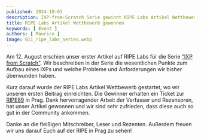 ```yaml
---
published: 2024-10-03
description: IXP-from-Scratch Serie gewinnt RIPE Labs Artikel Wettbewerb
title: RIPE Labs Artikel Wettbewerb gewonnen
keywords: [ Event ]
authors: [ Maurice ]
image: 011_ripe_labs_series.webp
---
```


Am 12. August erschien unser erster Artikel auf RIPE Labs für die Serie 
["IXP from Scratch"](https://labs.ripe.net/author/liske/ixp-from-scratch-building-a-new-ix/). Wir beschreiben in der Serie
die wesentlichen Punkte zum Aufbau eines IXPs und welche Probleme und Anforderungen wir bisher überwunden haben. 

Kurz darauf wurde der RIPE Labs Artikel Wettbewerb gestartet, wo wir unseren ersten Beitrag einreichten. Die Gewinner 
erhalten ein Ticket zur [RIPE89](https://ripe89.ripe.net/) in Prag. Dank hervorragender Arbeit der Verfasser und Rezensoren, hat unser Artikel
gewonnen und wir sind sehr zufrieden, dass diese auch so gut in der Community ankommen.

Danke an die fleißigen Mitschreiber, Leser und Rezenten. Außerdem freuen wir uns darauf Euch auf der RIPE in Prag zu 
sehen!
